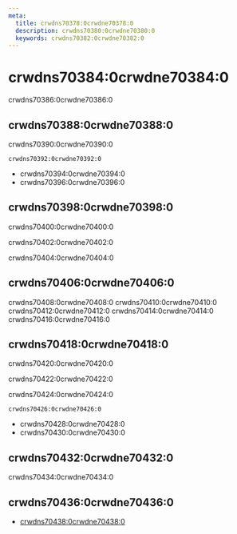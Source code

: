 ```yaml
---
meta:
  title: crwdns70378:0crwdne70378:0
  description: crwdns70380:0crwdne70380:0
  keywords: crwdns70382:0crwdne70382:0
---
```


# crwdns70384:0crwdne70384:0
crwdns70386:0crwdne70386:0

<entry-ad />

## crwdns70388:0crwdne70388:0
crwdns70390:0crwdne70390:0

`crwdns70392:0crwdne70392:0`
- crwdns70394:0crwdne70394:0
- crwdns70396:0crwdne70396:0


## crwdns70398:0crwdne70398:0
crwdns70400:0crwdne70400:0

  crwdns70402:0crwdne70402:0

  crwdns70404:0crwdne70404:0

## crwdns70406:0crwdne70406:0
crwdns70408:0crwdne70408:0
<alert type="success">crwdns70410:0crwdne70410:0</alert>
<alert type="info">crwdns70412:0crwdne70412:0</alert>
<alert type="warning">crwdns70414:0crwdne70414:0</alert>
<alert type="error">crwdns70416:0crwdne70416:0</alert>

## crwdns70418:0crwdne70418:0
crwdns70420:0crwdne70420:0

  crwdns70422:0crwdne70422:0

  crwdns70424:0crwdne70424:0

  `crwdns70426:0crwdne70426:0`
  - crwdns70428:0crwdne70428:0
  - crwdns70430:0crwdne70430:0

## crwdns70432:0crwdne70432:0
crwdns70434:0crwdne70434:0

## crwdns70436:0crwdne70436:0
  - [crwdns70438:0crwdne70438:0]()

<backmatter />
